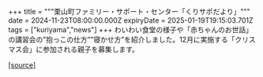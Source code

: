 +++
title = """栗山町ファミリー・サポート・センター「くりサポだより」"""
date = 2024-11-23T08:00:00.000Z
expiryDate = 2025-01-19T19:15:03.701Z
tags = ["kuriyama","news"]
+++
わいわい食堂の様子や「赤ちゃんのお世話」の講習会の”抱っこの仕方””寝かせ方”を紹介しました。12月に実施する「クリスマス会」に参加される親子を募集します。

[[source]](https://www.town.kuriyama.hokkaido.jp/soshiki/39/17422.html)
